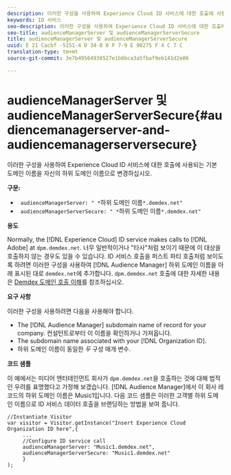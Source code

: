 ```yaml
---
description: 이러한 구성을 사용하여 Experience Cloud ID 서비스에 대한 호출에 사용되는 기본 도메인 이름을 자신의 하위 도메인 이름으로 변경하십시오.
keywords: ID 서비스
seo-description: 이러한 구성을 사용하여 Experience Cloud ID 서비스에 대한 호출에 사용되는 기본 도메인 이름을 자신의 하위 도메인 이름으로 변경하십시오.
seo-title: audienceManagerServer 및 audienceManagerServerSecure
title: audienceManagerServer 및 audienceManagerServerSecure
uuid: E 21 Cacbf -5151-4 D 34-B 0 F 7-9 E 90275 F 4 C 7 C
translation-type: tm+mt
source-git-commit: 3e7b49564938527e1b6bca3a5fbaf9eb141d2e06

---
```



# audienceManagerServer 및 audienceManagerServerSecure{#audiencemanagerserver-and-audiencemanagerserversecure}

이러한 구성을 사용하여 Experience Cloud ID 서비스에 대한 호출에 사용되는 기본 도메인 이름을 자신의 하위 도메인 이름으로 변경하십시오.

**구문:**

* ` audienceManagerServer: " *`하위 도메인 이름`*.demdex.net"`
* ` audienceManagerServerSecure: " *`하위 도메인 이름`*.demdex.net"`

**용도**

Normally, the [!DNL Experience Cloud] ID service makes calls to [!DNL Adobe] at `dpm.demdex.net`. 너무 일반적이거나 &quot;타사&quot;처럼 보이기 때문에 이 대상을 호출하지 않는 경우도 있을 수 있습니다. ID 서비스 호출을 퍼스트 파티 호출처럼 보이도록 하려면 이러한 구성을 사용하여 [!DNL Audience Manager] 하위 도메인 이름을 아래 표시된 대로 `demdex.net`에 추가합니다. `dpm.demdex.net` 호출에 대한 자세한 내용은 [Demdex 도메인 호출 이해](https://marketing.adobe.com/resources/help/en_US/aam/demdex-calls.html)를 참조하십시오.

**요구 사항**

이러한 구성을 사용하려면 다음을 사용해야 합니다.

* The [!DNL Audience Manager] subdomain name of record for your company. 컨설턴트로부터 이 이름을 확인하거나 가져옵니다.
* The subdomain name associated with your [!DNL Organization ID].
* 하위 도메인 이름이 동일한 *두* 구성 매개 변수.

**코드 샘플**

이 예에서는 미디어 엔터테인먼트 회사가 `dpm.demdex.net`을 호출하는 것에 대해 법적인 우려를 표명했다고 가정해 보겠습니다. [!DNL Audience Manager]에서 이 회사 레코드의 하위 도메인 이름은 Music1입니다. 다음 코드 샘플은 이러한 고객별 하위 도메인 이름으로 ID 서비스 데이터 호출을 브랜딩하는 방법을 보여 줍니다.

```
//Instantiate Visitor 
var visitor = Visitor.getInstance("Insert Experience Cloud Organization ID here",{ 
     ... 
     //Configure ID service call 
     audienceManagerServer: "Music1.demdex.net", 
     audienceManagerServerSecure: "Music1.demdex.net" 
     } 
);
```

